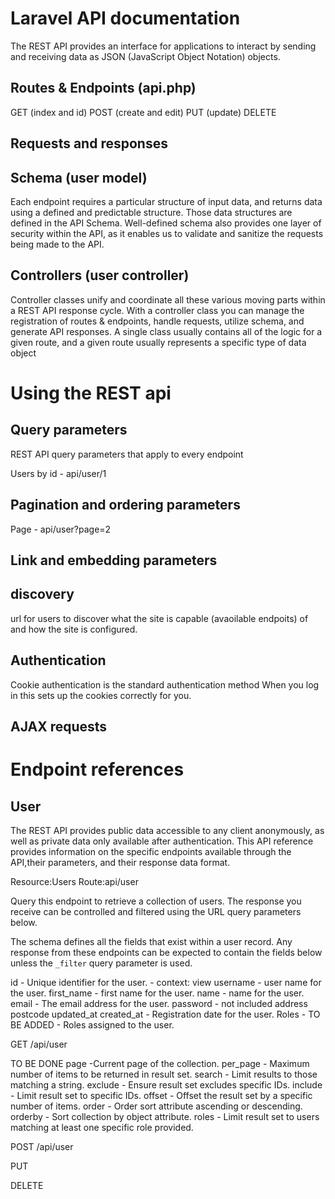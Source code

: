 Laravel API documentation
==========================

The REST API provides an interface for applications to interact by sending and receiving data as JSON (JavaScript Object Notation) objects.

Routes & Endpoints (api.php)
-------------------

GET (index and id)
POST (create and edit)
PUT (update)
DELETE

Requests and responses
-----------------------

Schema (user model)
-------------------
Each endpoint requires a particular structure of input data, and returns data using a defined and predictable structure. 
Those data structures are defined in the API Schema. Well-defined schema also provides one layer of security within the API, 
as it enables us to validate and sanitize the requests being made to the API. 

Controllers (user controller)
-------------------------------
Controller classes unify and coordinate all these various moving parts within a REST API response cycle. 
With a controller class you can manage the registration of routes & endpoints, handle requests, utilize schema, and generate API responses. A single class usually contains all of the logic for a given route, 
and a given route usually represents a specific type of data object 

Using the REST api
====================

Query parameters
----------------
REST API query parameters that apply to every endpoint

Users by id - api/user/1

Pagination and ordering parameters
-------------------------------------

Page - api/user?page=2

Link and embedding parameters
-----------------------------

discovery
----------

url for users to discover what the site is capable (avaoilable endpoits) of and how the site is configured.

Authentication
--------------
Cookie authentication is the standard authentication method When you log in this sets up the cookies correctly for you.

AJAX requests
--------------

Endpoint references
====================

User
-----
The REST API provides public data accessible to any client anonymously, as well as private data only available after authentication.
This API reference provides information on the specific endpoints available through the API,their parameters, and their response 
data format.

Resource:Users
Route:api/user

Query this endpoint to retrieve a collection of users. The response you receive can be controlled and filtered using the 
URL query parameters below.

The schema defines all the fields that exist within a user record. Any response from these endpoints 
can be expected to contain the fields below unless the `_filter` query parameter is used.

id - Unique identifier for the user. - context: view
username - user name for the user.
first_name - first name for the user.
name - name for the user.
email - The email address for the user.
password - not included
address
postcode
updated_at
created_at - Registration date for the user.
Roles - TO BE ADDED - Roles assigned to the user.

GET /api/user

TO BE DONE
page -Current page of the collection.
per_page - Maximum number of items to be returned in result set.
search - Limit results to those matching a string.
exclude - Ensure result set excludes specific IDs.
include - Limit result set to specific IDs.
offset - Offset the result set by a specific number of items.
order - Order sort attribute ascending or descending.
orderby - Sort collection by object attribute.
roles - Limit result set to users matching at least one specific role provided.

POST /api/user

PUT

DELETE


